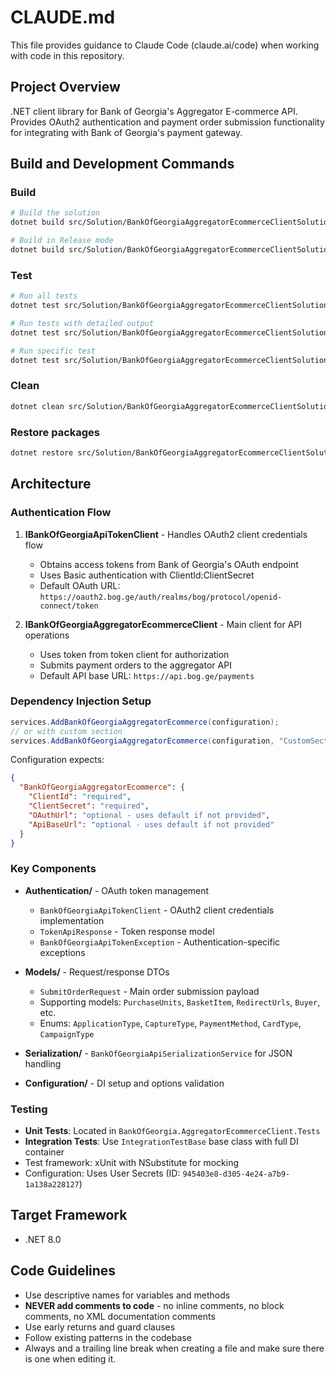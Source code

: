 # CLAUDE.md

This file provides guidance to Claude Code (claude.ai/code) when working with code in this repository.

## Project Overview

.NET client library for Bank of Georgia's Aggregator E-commerce API. Provides OAuth2 authentication and payment order submission functionality for integrating with Bank of Georgia's payment gateway.

## Build and Development Commands

### Build
```bash
# Build the solution
dotnet build src/Solution/BankOfGeorgiaAggregatorEcommerceClientSolution.sln

# Build in Release mode
dotnet build src/Solution/BankOfGeorgiaAggregatorEcommerceClientSolution.sln -c Release
```

### Test
```bash
# Run all tests
dotnet test src/Solution/BankOfGeorgiaAggregatorEcommerceClientSolution.sln

# Run tests with detailed output
dotnet test src/Solution/BankOfGeorgiaAggregatorEcommerceClientSolution.sln --logger "console;verbosity=detailed"

# Run specific test
dotnet test src/Solution/BankOfGeorgiaAggregatorEcommerceClientSolution.sln --filter "FullyQualifiedName~IntegrationTests"
```

### Clean
```bash
dotnet clean src/Solution/BankOfGeorgiaAggregatorEcommerceClientSolution.sln
```

### Restore packages
```bash
dotnet restore src/Solution/BankOfGeorgiaAggregatorEcommerceClientSolution.sln
```

## Architecture

### Authentication Flow
1. **IBankOfGeorgiaApiTokenClient** - Handles OAuth2 client credentials flow
   - Obtains access tokens from Bank of Georgia's OAuth endpoint
   - Uses Basic authentication with ClientId:ClientSecret
   - Default OAuth URL: `https://oauth2.bog.ge/auth/realms/bog/protocol/openid-connect/token`

2. **IBankOfGeorgiaAggregatorEcommerceClient** - Main client for API operations
   - Uses token from token client for authorization
   - Submits payment orders to the aggregator API
   - Default API base URL: `https://api.bog.ge/payments`

### Dependency Injection Setup
```csharp
services.AddBankOfGeorgiaAggregatorEcommerce(configuration);
// or with custom section
services.AddBankOfGeorgiaAggregatorEcommerce(configuration, "CustomSectionName");
```

Configuration expects:
```json
{
  "BankOfGeorgiaAggregatorEcommerce": {
    "ClientId": "required",
    "ClientSecret": "required",
    "OAuthUrl": "optional - uses default if not provided",
    "ApiBaseUrl": "optional - uses default if not provided"
  }
}
```

### Key Components

- **Authentication/** - OAuth token management
  - `BankOfGeorgiaApiTokenClient` - OAuth2 client credentials implementation
  - `TokenApiResponse` - Token response model
  - `BankOfGeorgiaApiTokenException` - Authentication-specific exceptions

- **Models/** - Request/response DTOs
  - `SubmitOrderRequest` - Main order submission payload
  - Supporting models: `PurchaseUnits`, `BasketItem`, `RedirectUrls`, `Buyer`, etc.
  - Enums: `ApplicationType`, `CaptureType`, `PaymentMethod`, `CardType`, `CampaignType`

- **Serialization/** - `BankOfGeorgiaApiSerializationService` for JSON handling

- **Configuration/** - DI setup and options validation

### Testing

- **Unit Tests**: Located in `BankOfGeorgia.AggregatorEcommerceClient.Tests`
- **Integration Tests**: Use `IntegrationTestBase` base class with full DI container
- Test framework: xUnit with NSubstitute for mocking
- Configuration: Uses User Secrets (ID: `945403e8-d305-4e24-a7b9-1a138a228127`)

## Target Framework
- .NET 8.0

## Code Guidelines
- Use descriptive names for variables and methods
- **NEVER add comments to code** - no inline comments, no block comments, no XML documentation comments
- Use early returns and guard clauses
- Follow existing patterns in the codebase
- Always and a trailing line break when creating a file and make sure there is one when editing it.
